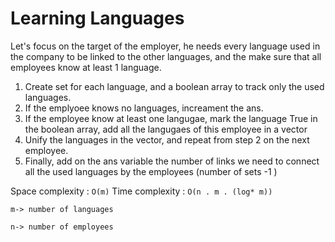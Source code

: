 # Learning Languages

Let's focus on the target of the employer, he needs every language used in the company to be linked to the other languages, and the make sure that all employees know at least 1 language.

1. Create set for each language, and a boolean array to track only the used languages.
2. If the emplyoee knows no languages, increament the ans.
3. If the employee know at least one langugae, mark the language True in the boolean array, add all the langugaes of this employee in a vector
4. Unify the languages in the vector, and repeat from step 2 on the next employee.
5. Finally, add on the ans variable the number of links we need to connect all the used languages by the employees (number of sets -1 )

Space complexity : `O(m)`
Time complexity : `O(n . m . (log* m))`

`m-> number of languages`

`n-> number of employees`
